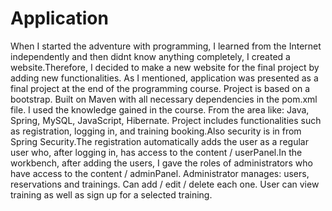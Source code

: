 # Application
When I started the adventure with programming, I learned from the Internet independently and then didnt know anything completely, I created a website.Therefore, I decided to make a new website for the final project by adding new functionalities. As I mentioned, application was presented as a final project at the end of the programming course.
Project is based on a bootstrap. Built on Maven with all necessary dependencies in the pom.xml file.
I used the knowledge gained in the course. From the area like: Java, Spring, MySQL, JavaScript, Hibernate.
Project includes functionalities such as registration, logging in, and training booking.Also security is in from Spring Security.The registration automatically adds the user as a regular user who, after logging in, has access to the content / userPanel.In the workbench, after adding the users, I gave the roles of administrators who have access to the content / adminPanel.
Administrator manages: users, reservations and trainings. Can add / edit / delete each one.
User can view training as well as sign up for a selected training.
